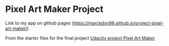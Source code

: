 # Pixel Art Maker Project

Link to my app on github pages (https://marckdon98.github.io/project-pixel-art-maker/)

From the starter files for the final project [Udacity project Pixel Art Maker](https://github.com/udacity/project-pixel-art-maker-starter)
